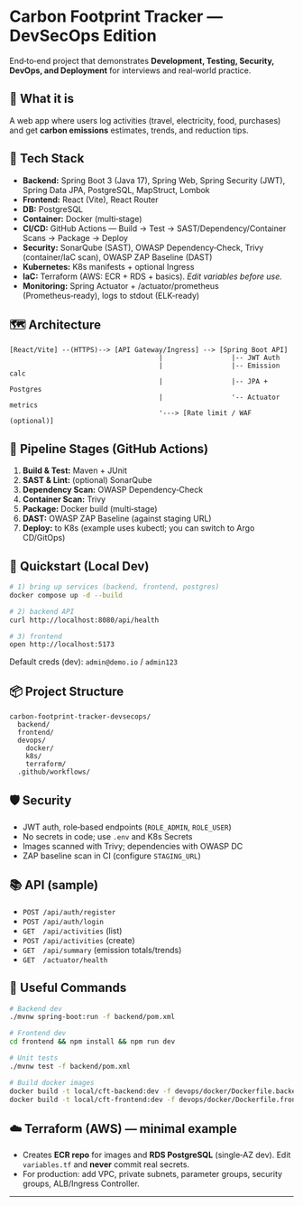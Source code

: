 # Carbon Footprint Tracker — DevSecOps Edition

End‑to‑end project that demonstrates **Development, Testing, Security, DevOps, and Deployment** for interviews and real‑world practice.

## 🍃 What it is
A web app where users log activities (travel, electricity, food, purchases) and get **carbon emissions** estimates, trends, and reduction tips.

## 🧱 Tech Stack
- **Backend:** Spring Boot 3 (Java 17), Spring Web, Spring Security (JWT), Spring Data JPA, PostgreSQL, MapStruct, Lombok
- **Frontend:** React (Vite), React Router
- **DB:** PostgreSQL
- **Container:** Docker (multi‑stage)
- **CI/CD:** GitHub Actions — Build → Test → SAST/Dependency/Container Scans → Package → Deploy
- **Security:** SonarQube (SAST), OWASP Dependency‑Check, Trivy (container/IaC scan), OWASP ZAP Baseline (DAST)
- **Kubernetes:** K8s manifests + optional Ingress
- **IaC:** Terraform (AWS: ECR + RDS + basics). *Edit variables before use.*
- **Monitoring:** Spring Actuator + /actuator/prometheus (Prometheus‑ready), logs to stdout (ELK‑ready)

## 🗺️ Architecture

```
[React/Vite] --(HTTPS)--> [API Gateway/Ingress] --> [Spring Boot API]
                                     |                 |-- JWT Auth
                                     |                 |-- Emission calc
                                     |                 |-- JPA + Postgres
                                     |                 '-- Actuator metrics
                                     '---> [Rate limit / WAF (optional)]
```

## 🧪 Pipeline Stages (GitHub Actions)
1. **Build & Test:** Maven + JUnit
2. **SAST & Lint:** (optional) SonarQube
3. **Dependency Scan:** OWASP Dependency‑Check
4. **Container Scan:** Trivy
5. **Package:** Docker build (multi‑stage)
6. **DAST:** OWASP ZAP Baseline (against staging URL)
7. **Deploy:** to K8s (example uses kubectl; you can switch to Argo CD/GitOps)

## 🚀 Quickstart (Local Dev)
```bash
# 1) bring up services (backend, frontend, postgres)
docker compose up -d --build

# 2) backend API
curl http://localhost:8080/api/health

# 3) frontend
open http://localhost:5173
```

Default creds (dev): `admin@demo.io` / `admin123`

## 📦 Project Structure
```
carbon-footprint-tracker-devsecops/
  backend/
  frontend/
  devops/
    docker/
    k8s/
    terraform/
  .github/workflows/
```

## 🛡️ Security
- JWT auth, role‑based endpoints (`ROLE_ADMIN`, `ROLE_USER`)
- No secrets in code; use `.env` and K8s Secrets
- Images scanned with Trivy; dependencies with OWASP DC
- ZAP baseline scan in CI (configure `STAGING_URL`)

## 📚 API (sample)
- `POST /api/auth/register`
- `POST /api/auth/login`
- `GET  /api/activities` (list)
- `POST /api/activities` (create)
- `GET  /api/summary` (emission totals/trends)
- `GET  /actuator/health`

## 🧰 Useful Commands
```bash
# Backend dev
./mvnw spring-boot:run -f backend/pom.xml

# Frontend dev
cd frontend && npm install && npm run dev

# Unit tests
./mvnw test -f backend/pom.xml

# Build docker images
docker build -t local/cft-backend:dev -f devops/docker/Dockerfile.backend .
docker build -t local/cft-frontend:dev -f devops/docker/Dockerfile.frontend .
```

## ☁️ Terraform (AWS) — minimal example
- Creates **ECR repo** for images and **RDS PostgreSQL** (single‑AZ dev). Edit `variables.tf` and **never** commit real secrets.
- For production: add VPC, private subnets, parameter groups, security groups, ALB/Ingress Controller.

---
